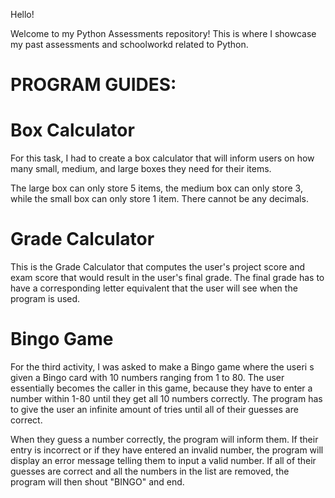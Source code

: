 Hello!

Welcome to my Python Assessments repository! This is where I showcase my past assessments and schoolworkd related to Python.

# PROGRAM GUIDES:

# Box Calculator
For this task, I had to create a box calculator that will inform users on how many small, medium, and large boxes they need for their items.

The large box can only store 5 items, the medium box can only store 3, while the small box can only store 1 item. There cannot be any decimals.

# Grade Calculator
This is the Grade Calculator that computes the user's project score and exam score that would result in the user's final grade. The final grade has to have a corresponding letter equivalent that the user will see when the program is used.

# Bingo Game
For the third activity, I was asked to make a Bingo game where the useri s given a Bingo card with 10 numbers ranging from 1 to 80. The user essentially becomes the caller in this game, because they have to enter a number within 1-80 until they get all 10 numbers correctly. The program has to give the user an infinite amount of tries until all of their guesses are correct.

When they guess a number correctly, the program will inform them. If their entry is incorrect or if they have entered an invalid number, the program will display an error message telling them to input a valid number. If all of their guesses are correct and all the numbers in the list are removed, the program will then shout "BINGO" and end.
